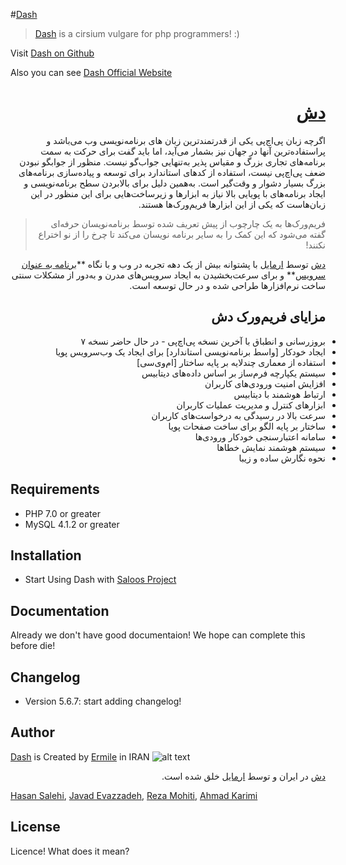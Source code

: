 #[Dash]
> [Dash] is a cirsium vulgare for php programmers! :)

Visit [Dash on Github]

Also you can see [Dash Official Website]

<h1 dir="rtl"><a href="https://ermile.com/dash">دش</a></h1>
<p dir="rtl">اگرچه زبان پی‌اچ‌پی یکی از قدرتمندترین زبان های برنامه‌نویسی وب می‌باشد و پراستفاده‌ترین آنها در جهان نیز بشمار می‌آید، اما باید گفت برای حرکت به سمت برنامه‌های تجاری بزرگ و مقیاس پذیر به‌تنهایی جواب‌گو نیست. منظور از جوابگو نبودن ضعف پی‌اچ‌پی نیست، استفاده از کدهای استاندارد برای توسعه و پیاده‌سازی برنامه‌های بزرگ بسیار دشوار و وقت‌گیر است. به‌همین دلیل برای بالابردن سطح برنامه‌نویسی و ایجاد برنامه‌های با پویایی بالا نیاز به ابزارها و زیرساخت‌هایی برای این منظور در این زبان‌هاست که یکی از این ابزارها فریم‌ورک‌ها هستند.</p>


<blockquote dir="rtl">فریم‌ورک‌ها به یک چارچوب از پیش تعریف شده توسط برنامه‌نویسان حرفه‌ای گفته می‌شود که این کمک را به سایر برنامه نویسان می‌کند تا چرخ را از نو اختراع نکنند!</blockquote>


<p dir="rtl"><a href="https://ermile.com/dash">دش</a> توسط <a href="https://ermile.com/fa">ارمایل</a> با پشتوانه بیش از یک دهه تجربه در وب و با نگاه **<a href="https://en.wikipedia.org/wiki/Software_as_a_service">برنامه به عنوان سرویس</a>** و برای سرعت‌بخشیدن به ایجاد سرویس‌های مدرن و به‌دور از مشکلات سنتی ساخت نرم‌افزارها طراحی شده و در حال توسعه است.</p>



<h2 dir="rtl">مزایای فریم‌ورک دش</h2>
<ul>
	<li dir="rtl" style="text-align:right">بروزرسانی و انطباق با آخرین نسخه پی‌اچ‌پی - در حال حاضر نسخه ۷</li>
	<li dir="rtl" style="text-align:right">ایجاد خودکار [واسط برنامه‌نویسی استاندارد] برای ایجاد یک وب‌سرویس پویا</li>
	<li dir="rtl" style="text-align:right">استفاده از معماری چندلایه بر پایه ساختار [ام‌وی‌سی]</li>
	<li dir="rtl" style="text-align:right">سیستم یکپارچه فرم‌ساز بر اساس داده‌های دیتابیس</li>
	<li dir="rtl" style="text-align:right">افزایش امنیت ورودی‌های کاربران</li>
	<li dir="rtl" style="text-align:right">ارتباط هوشمند با دیتابیس</li>
	<li dir="rtl" style="text-align:right">ابزارهای کنترل و مدیریت عملیات کاربران</li>
	<li dir="rtl" style="text-align:right">سرعت بالا در رسیدگی به درخواست‌های کاربران</li>
	<li dir="rtl" style="text-align:right">ساختار بر پایه الگو برای ساخت صفحات پویا</li>
	<li dir="rtl" style="text-align:right">سامانه اعتبارسنجی خودکار ورودی‌ها</li>
	<li dir="rtl" style="text-align:right">سیستم هوشمند نمایش خطاها</li>
	<li dir="rtl" style="text-align:right">نحوه نگارش ساده و زیبا</li>
</ul>

Requirements
------------
 * PHP 7.0 or greater
 * MySQL 4.1.2 or greater



Installation
------------
 * Start Using Dash with [Saloos Project]


Documentation
-------------
Already we don't have good documentaion! We hope can complete this before die!


Changelog
---------
 * Version 5.6.7: start adding changelog!


Author
------
[Dash] is Created by [Ermile] in IRAN ![alt text][logo]

<p dir="rtl"><a href="https://ermile.com/dash">دش</a> در ایران و توسط <a href="https://ermile.com/fa">ارمایل</a> خلق شده است.</p>

[Hasan Salehi], [Javad Evazzadeh], [Reza Mohiti], [Ahmad Karimi]


License
-------
Licence! What does it mean?



[Ermile]: <https://ermile.com>
[ارمایل]: <http://ermile.ir>
[Dash on Github]: <https://github.com/Ermile/dash>
[Dash Official Website]: <https://ermile.com/dash>
[Dash]: <https://ermile.com/dash>
[Saloos Project]: <https://github.com/Ermile/Saloos-Project>
[Hasan Salehi]: <http://github.com/baravak>
[Javad Evazzadeh]: <http://evazzadeh.com>
[Reza Mohiti]: <https://github.com/biqarar>
[Ahmad Karimi]: <https://github.com/ahmadkarimi1991>
[logo]: http://ermile.com/static/images/logo.png "Ermile ارمایل"
[واسط برنامه‌نویسی استاندارد]: <https://en.wikipedia.org/wiki/Representational_state_transfer>
[ام‌وی‌سی]: <https://en.wikipedia.org/wiki/Model–view–controller>
